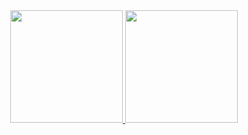 
<div align="center">
  <a href="https://github.com/thaistrindad">
  <img height="180em" src="https://github-readme-stats.vercel.app/api?username=thaistrindad&show_icons=true&theme=dark"/>
  <img height="180em" src="https://github-readme-stats.vercel.app/api/top-langs/?username=thaistrindad&show_icons=true&theme=dark"/>
</div>
